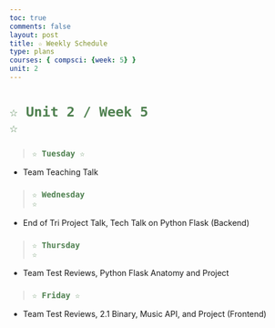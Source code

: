```yaml
---
toc: true
comments: false
layout: post
title: ☆ Weekly Schedule
type: plans
courses: { compsci: {week: 5} }
unit: 2
---
```

 
# <code style="color: #4e804f">☆ Unit 2 / Week 5 ☆</code>

> ### <code style="color:#4e804f;">☆ Tuesday ☆</code>
- Team Teaching Talk
> ### <code style="color:#4e804f;">☆ Wednesday ☆</code>
- End of Tri Project Talk, Tech Talk on Python Flask (Backend)
> ### <code style="color:#4e804f;">☆ Thursday ☆</code>
- Team Test Reviews, Python Flask Anatomy and Project
> ### <code style="color:#4e804f;">☆ Friday ☆</code>
-  Team Test Reviews, 2.1 Binary, Music API, and Project (Frontend)